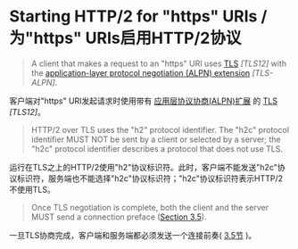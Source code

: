 # Starting HTTP/2 for "https" URIs / 为"https" URIs启用HTTP/2协议
> A client that makes a request to an "https" URI uses [TLS](https://httpwg.github.io/specs/rfc7540.html#TLS12) *[TLS12]* with the [application-layer protocol negotiation (ALPN) extension](https://httpwg.github.io/specs/rfc7540.html#TLS-ALPN) *[TLS-ALPN]*.

客户端对"https" URI发起请求时使用带有 [应用层协议协商(ALPN)扩展](https://httpwg.github.io/specs/rfc7540.html#TLS-ALPN) 的 [TLS](https://httpwg.github.io/specs/rfc7540.html#TLS12) *[TLS12]*。

> HTTP/2 over TLS uses the "h2" protocol identifier. The "h2c" protocol identifier MUST NOT be sent by a client or selected by a server; the "h2c" protocol identifier describes a protocol that does not use TLS.

运行在TLS之上的HTTP/2使用"h2"协议标识符。此时，客户端不能发送"h2c"协议标识符，服务端也不能选择"h2c"协议标识符；"h2c"协议标识符表示HTTP/2不使用TLS。

> Once TLS negotiation is complete, both the client and the server MUST send a connection preface ([Section 3.5](https://httpwg.github.io/specs/rfc7540.html#ConnectionHeader)).

一旦TLS协商完成，客户端和服务端都必须发送一个连接前奏( [3.5节](https://httpwg.github.io/specs/rfc7540.html#ConnectionHeader) )。